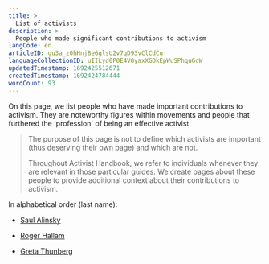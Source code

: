 ```yaml
---
title: >
  List of activists
description: >
  People who made significant contributions to activism
langCode: en
articleID: gu3a_z0hHnj8e6glsU2v7qD93vClCdCu
languageCollectionID: uIILyd0P0E4V0yaxXGDkEpWuSPhquGcW
updatedTimestamp: 1692425512671
createdTimestamp: 1692424784444
wordCount: 93
---
```


On this page, we list people who have made important contributions to activism. They are noteworthy figures within movements and people that furthered the 'profession' of being an effective activist.

> The purpose of this page is not to define which activists are important (thus deserving their own page) and which are not.
> 
> Throughout Activist Handbook, we refer to individuals whenever they are relevant in those particular guides. We create pages about these people to provide additional context about their contributions to activism.

In alphabetical order (last name):

-   [Saul Alinsky](https://en.wikipedia.org/wiki/Saul_Alinsky?utm_source=activisthandbook.org)
    
-   [Roger Hallam](/people/roger-hallam)
    
-   [Greta Thunberg](/people/greta-thunberg)
